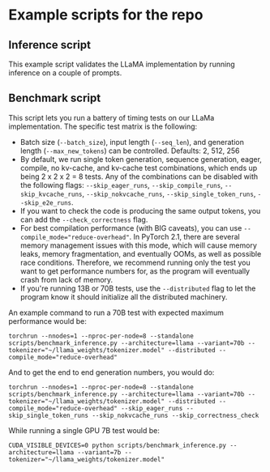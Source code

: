 # Example scripts for the repo

## Inference script

This example script validates the LLaMA implementation by running inference on a couple of prompts.

## Benchmark script

This script lets you run a battery of timing tests on our LLaMa implementation. The specific test matrix is the following:
- Batch size (`--batch_size`), input length (`--seq_len`), and generation length (`--max_new_tokens`) can be controlled. Defaults: 2, 512, 256
- By default, we run single token generation, sequence generation, eager, compile, no kv-cache, and kv-cache test combinations, which ends up being 2 x 2 x 2 = 8 tests. Any of the combinations can be disabled with the following flags: `--skip_eager_runs`, `--skip_compile_runs`, `--skip_kvcache_runs`, `--skip_nokvcache_runs`, `--skip_single_token_runs`, `--skip_e2e_runs`.
- If you want to check the code is producing the same output tokens, you can add the `--check_correctness` flag.
- For best compilation performance (with BIG caveats), you can use `--compile_mode="reduce-overhead"`. In PyTorch 2.1, there are several memory management issues with this mode, which will cause memory leaks, memory fragmentation, and eventually OOMs, as well as possible race conditions. Therefore, we recommend running only the test you want to get performance numbers for, as the program will eventually crash from lack of memory.
- If you're running 13B or 70B tests, use the `--distributed` flag to let the program know it should initialize all the distributed machinery.

An example command to run a 70B test with expected maximum performance would be:
```
torchrun --nnodes=1 --nproc-per-node=8 --standalone scripts/benchmark_inference.py --architecture=llama --variant=70b --tokenizer="~/llama_weights/tokenizer.model" --distributed --compile_mode="reduce-overhead"
```

And to get the end to end generation numbers, you would do:

```
torchrun --nnodes=1 --nproc-per-node=8 --standalone scripts/benchmark_inference.py --architecture=llama --variant=70b --tokenizer="~/llama_weights/tokenizer.model" --distributed --compile_mode="reduce-overhead" --skip_eager_runs --skip_single_token_runs --skip_nokvcache_runs --skip_correctness_check
```

While running a single GPU 7B test would be:
```
CUDA_VISIBLE_DEVICES=0 python scripts/benchmark_inference.py --architecture=llama --variant=7b --tokenizer="~/llama_weights/tokenizer.model"
```

